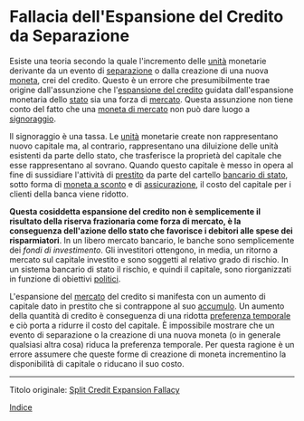 # Fallacia dell'Espansione del Credito da Separazione



Esiste una teoria secondo la quale l'incremento delle [unità](ch101-glossary.md#unità) monetarie derivante da un evento di [separazione](ch101-glossary.md#separazione-split) o dalla creazione di una nuova [moneta](ch101-glossary.md#moneta), crei del credito. Questo è un errore che presumibilmente trae origine dall'assunzione che l'[espansione del credito](ch046-credit-expansion-fallacy.md) guidata dall'espansione monetaria dello [stato](ch101-glossary.md#stato) sia una forza di [mercato](ch101-glossary.md#mercato). Questa assunzione non tiene conto del fatto che una [moneta di mercato](ch005-money-taxonomy.md) non può dare luogo a [signoraggio](https://it.wikipedia.org/wiki/Signoraggio).

Il signoraggio è una tassa. Le [unità](ch101-glossary.md#unità) monetarie create non rappresentano nuovo capitale ma, al contrario, rappresentano una diluizione delle unità esistenti da parte dello stato, che trasferisce la proprietà del capitale che esse rappresentano al sovrano. Quando questo capitale è messo in opera al fine di sussidiare l'attività di [prestito](ch101-glossary.md#dare-in-prestito---investire) da parte del cartello [bancario di stato](ch025-state-banking-principle.md), sotto forma di [moneta a sconto](https://www.frbdiscountwindow.org) e di [assicurazione](https://www.fdic.gov/resources/deposit-insurance), il costo del capitale per i clienti della banca viene ridotto.

**Questa cosiddetta espansione del credito non è semplicemente il risultato della riserva frazionaria come forza di mercato, è la conseguenza dell'azione dello stato che favorisce i debitori alle spese dei risparmiatori**. In un libero mercato bancario, le banche sono semplicemente dei _fondi di investimento_. Gli investitori ottengono, in media, un ritorno a mercato sul capitale investito e sono soggetti al relativo grado di rischio. In un sistema bancario di stato il rischio, e quindi il capitale, sono riorganizzati in funzione di obiettivi [politici](ch101-glossary.md#politico).

L'espansione del [mercato](ch101-glossary.md#mercato) del credito si manifesta con un aumento di capitale dato in prestito che si contrappone al suo [accumulo](ch101-glossary.md#accumulare). Un aumento della quantità di credito è conseguenza di una ridotta [preferenza temporale](https://en.wikipedia.org/wiki/Time_preference) e ciò porta a ridurre il costo del capitale. È impossibile mostrare che un evento di separazione o la creazione di una nuova moneta (o in generale qualsiasi altra cosa) riduca la preferenza temporale. Per questa ragione è un errore assumere che queste forme di creazione di moneta incrementino la disponibilità di capitale o riducano il suo costo.

---

Titolo originale: [Split Credit Expansion Fallacy](https://github.com/libbitcoin/libbitcoin-system/wiki/Split-Credit-Expansion-Fallacy)

[Indice](/README.md)
